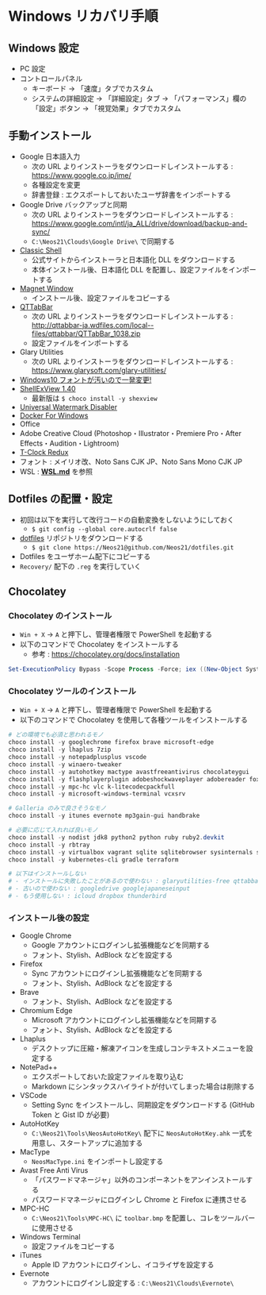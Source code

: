 # Windows リカバリ手順


## Windows 設定

- PC 設定
- コントロールパネル
    - キーボード → 「速度」タブでカスタム
    - システムの詳細設定 → 「詳細設定」タブ → 「パフォーマンス」欄の「設定」ボタン → 「視覚効果」タブでカスタム


## 手動インストール

- Google 日本語入力
    - 次の URL よりインストーラをダウンロードしインストールする : <https://www.google.co.jp/ime/>
    - 各種設定を変更
    - 辞書登録 : エクスポートしておいたユーザ辞書をインポートする
- Google Drive バックアップと同期
    - 次の URL よりインストーラをダウンロードしインストールする : <https://www.google.com/intl/ja_ALL/drive/download/backup-and-sync/>
    - `C:\Neos21\Clouds\Google Drive\` で同期する
- [Classic Shell](http://www.classicshell.net/)
    - 公式サイトからインストーラと日本語化 DLL をダウンロードする
    - 本体インストール後、日本語化 DLL を配置し、設定ファイルをインポートする
- [Magnet Window](https://www.vector.co.jp/soft/dl/winnt/util/se175660.html)
    - インストール後、設定ファイルをコピーする
- [QTTabBar](http://qttabbar-ja.wikidot.com/)
    - 次の URL よりインストーラをダウンロードしインストールする : <http://qttabbar-ja.wdfiles.com/local--files/qttabbar/QTTabBar_1038.zip>
    - 設定ファイルをインポートする
- Glary Utilities
    - 次の URL よりインストーラをダウンロードしインストールする : <https://www.glarysoft.com/glary-utilities/>
- [Windows10 フォントが汚いので一発変更!](https://forest.watch.impress.co.jp/library/software/win10fontchg/)
- [ShellExView 1.40](https://shellexview.soft32.com/old-version/47138/1.40/)
    - 最新版は `$ choco install -y shexview`
- [Universal Watermark Disabler](https://winaero.com/download.php?view.1794)
- [Docker For Windows](https://docs.docker.com/docker-for-windows/install/)
- Office
- Adobe Creative Cloud (Photoshop・Illustrator・Premiere Pro・After Effects・Audition・Lightroom)
- [T-Clock Redux](https://github.com/White-Tiger/T-Clock/releases)
- フォント : メイリオ改、Noto Sans CJK JP、Noto Sans Mono CJK JP
- WSL : __[WSL.md](./WSL.md)__ を参照


## Dotfiles の配置・設定

- 初回は以下を実行して改行コードの自動変換をしないようにしておく
    - `$ git config --global core.autocrlf false`
- [dotfiles](https://github.com/Neos21/dotfiles) リポジトリをダウンロードする
    - `$ git clone https://Neos21@github.com/Neos21/dotfiles.git`
- Dotfiles をユーザホーム配下にコピーする
- `Recovery/` 配下の `.reg` を実行していく


## Chocolatey

### Chocolatey のインストール

- `Win + X` → `A` と押下し、管理者権限で PowerShell を起動する
- 以下のコマンドで Chocolatey をインストールする
    - 参考 : <https://chocolatey.org/docs/installation>

```ps1
Set-ExecutionPolicy Bypass -Scope Process -Force; iex ((New-Object System.Net.WebClient).DownloadString('https://chocolatey.org/install.ps1'))
```

### Chocolatey ツールのインストール

- `Win + X` → `A` と押下し、管理者権限で PowerShell を起動する
- 以下のコマンドで Chocolatey を使用して各種ツールをインストールする

```ps1
# どの環境でも必須と思われるモノ
choco install -y googlechrome firefox brave microsoft-edge
choco install -y lhaplus 7zip
choco install -y notepadplusplus vscode
choco install -y winaero-tweaker
choco install -y autohotkey mactype avastfreeantivirus chocolateygui
choco install -y flashplayerplugin adobeshockwaveplayer adobereader foxitreader
choco install -y mpc-hc vlc k-litecodecpackfull
choco install -y microsoft-windows-terminal vcxsrv

# Galleria のみで良さそうなモノ
choco install -y itunes evernote mp3gain-gui handbrake

# 必要に応じて入れれば良いモノ
choco install -y nodist jdk8 python2 python ruby ruby2.devkit
choco install -y rbtray
choco install -y virtualbox vagrant sqlite sqlitebrowser sysinternals slack tor-browser
choco install -y kubernetes-cli gradle terraform

# 以下はインストールしない
# - インストールに失敗したことがあるので使わない : glaryutilities-free qttabbar google-backup-and-sync
# - 古いので使わない : googledrive googlejapaneseinput
# - もう使用しない : icloud dropbox thunderbird
```

### インストール後の設定

- Google Chrome
    - Google アカウントにログインし拡張機能などを同期する
    - フォント、Stylish、AdBlock などを設定する
- Firefox
    - Sync アカウントにログインし拡張機能などを同期する
    - フォント、Stylish、AdBlock などを設定する
- Brave
    - フォント、Stylish、AdBlock などを設定する
- Chromium Edge
    - Microsoft アカウントにログインし拡張機能などを同期する
    - フォント、Stylish、AdBlock などを設定する
- Lhaplus
    - デスクトップに圧縮・解凍アイコンを生成しコンテキストメニューを設定する
- NotePad++
    - エクスポートしておいた設定ファイルを取り込む
    - Markdown にシンタックスハイライトが付いてしまった場合は削除する
- VSCode
    - Setting Sync をインストールし、同期設定をダウンロードする (GitHub Token と Gist ID が必要)
- AutoHotKey
    - `C:\Neos21\Tools\NeosAutoHotKey\` 配下に `NeosAutoHotKey.ahk` 一式を用意し、スタートアップに追加する
- MacType
    - `NeosMacType.ini` をインポートし設定する
- Avast Free Anti Virus
    - 「パスワードマネージャ」以外のコンポーネントをアンインストールする
    - パスワードマネージャにログインし Chrome と Firefox に連携させる
- MPC-HC
    - `C:\Neos21\Tools\MPC-HC\` に `toolbar.bmp` を配置し、コレをツールバーに使用させる
- Windows Terminal
    - 設定ファイルをコピーする
- iTunes
    - Apple ID アカウントにログインし、イコライザを設定する
- Evernote
    - アカウントにログインし設定する : `C:\Neos21\Clouds\Evernote\`
